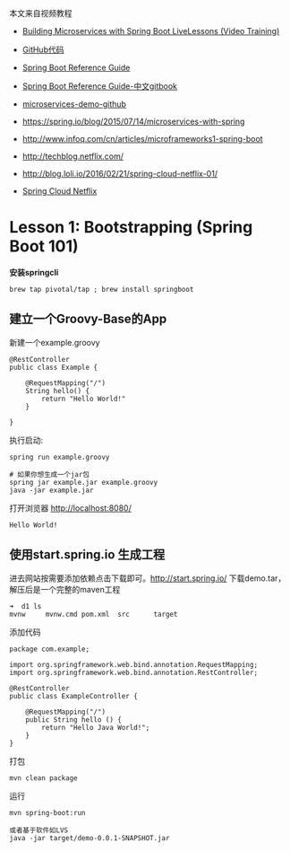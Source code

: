 本文来自视频教程

+ [Building Microservices with Spring Boot LiveLessons (Video Training)](https://www.safaribooksonline.com/library/view/building-microservices-with/9780134192468/)
+ [GitHub代码](https://github.com/livelessons-spring/building-microservices)
+ [Spring Boot Reference Guide](http://docs.spring.io/spring-boot/docs/current/reference/htmlsingle/#getting-started-installing-the-cli)
+ [Spring Boot Reference Guide-中文gitbook](https://qbgbook.gitbooks.io/spring-boot-reference-guide-zh/content/)

+ [microservices-demo-github](https://github.com/paulc4/microservices-demo)

+ https://spring.io/blog/2015/07/14/microservices-with-spring
+ http://www.infoq.com/cn/articles/microframeworks1-spring-boot
+ http://techblog.netflix.com/
+ http://blog.loli.io/2016/02/21/spring-cloud-netflix-01/

+ [Spring Cloud Netflix](http://www.xyuu.cn/spring-cloud-netflix-zhcn.html)
    
# Lesson 1: Bootstrapping (Spring Boot 101)

**安装springcli**

```
brew tap pivotal/tap ; brew install springboot
```

## 建立一个Groovy-Base的App

新建一个example.groovy

```
@RestController
public class Example {

	@RequestMapping("/")
	String hello() {
		return "Hello World!"
	}

}
```

执行启动:

```
spring run example.groovy

# 如果你想生成一个jar包
spring jar example.jar example.groovy
java -jar example.jar
```

打开浏览器 [http://localhost:8080/](http://localhost:8080/) 

```
Hello World!
```

## 使用start.spring.io 生成工程

进去网站按需要添加依赖点击下载即可。http://start.spring.io/ 下载demo.tar，解压后是一个完整的maven工程

```
➜  d1 ls
mvnw     mvnw.cmd pom.xml  src      target
```

添加代码

```
package com.example;

import org.springframework.web.bind.annotation.RequestMapping;
import org.springframework.web.bind.annotation.RestController;

@RestController
public class ExampleController {

    @RequestMapping("/")
    public String hello () {
        return "Hello Java World!";
    }
}

```

打包

```
mvn clean package
```

运行

```
mvn spring-boot:run

或者基于软件如LVS
java -jar target/demo-0.0.1-SNAPSHOT.jar
```

